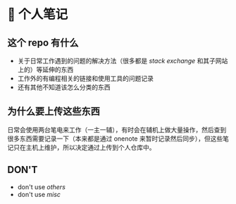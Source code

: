 # 👀 个人笔记

## 这个 repo 有什么

- 关于日常工作遇到的问题的解决方法（很多都是 _stack exchange_ 和其子网站上的）等延伸的东西
- 工作外的有编程相关的链接和使用工具的问题记录
- 还有其他不知道该怎么分类的东西

## 为什么要上传这些东西

日常会使用两台笔电来工作（一主一辅），有时会在辅机上做大量操作，然后查到很多东西需要记录一下（本来都是通过 onenote 来暂时记录然后同步），但这些笔记只在主机上维护，所以决定通过上传到个人仓库中。

## DON'T

- don't use _others_
- don't use _misc_
